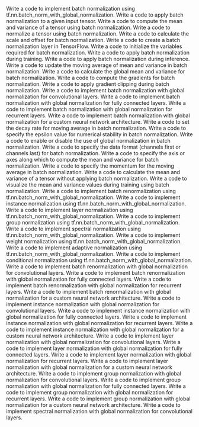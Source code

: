 Write a code to implement batch normalization using tf.nn.batch_norm_with_global_normalization.
Write a code to apply batch normalization to a given input tensor.
Write a code to compute the mean and variance of a tensor using batch normalization.
Write a code to normalize a tensor using batch normalization.
Write a code to calculate the scale and offset for batch normalization.
Write a code to create a batch normalization layer in TensorFlow.
Write a code to initialize the variables required for batch normalization.
Write a code to apply batch normalization during training.
Write a code to apply batch normalization during inference.
Write a code to update the moving average of mean and variance in batch normalization.
Write a code to calculate the global mean and variance for batch normalization.
Write a code to compute the gradients for batch normalization.
Write a code to apply gradient clipping during batch normalization.
Write a code to implement batch normalization with global normalization for convolutional layers.
Write a code to implement batch normalization with global normalization for fully connected layers.
Write a code to implement batch normalization with global normalization for recurrent layers.
Write a code to implement batch normalization with global normalization for a custom neural network architecture.
Write a code to set the decay rate for moving average in batch normalization.
Write a code to specify the epsilon value for numerical stability in batch normalization.
Write a code to enable or disable the use of global normalization in batch normalization.
Write a code to specify the data format (channels first or channels last) for batch normalization.
Write a code to specify the axis or axes along which to compute the mean and variance for batch normalization.
Write a code to specify the momentum for the moving average in batch normalization.
Write a code to calculate the mean and variance of a tensor without applying batch normalization.
Write a code to visualize the mean and variance values during training using batch normalization.
Write a code to implement batch renormalization using tf.nn.batch_norm_with_global_normalization.
Write a code to implement instance normalization using tf.nn.batch_norm_with_global_normalization.
Write a code to implement layer normalization using tf.nn.batch_norm_with_global_normalization.
Write a code to implement group normalization using tf.nn.batch_norm_with_global_normalization.
Write a code to implement spectral normalization using tf.nn.batch_norm_with_global_normalization.
Write a code to implement weight normalization using tf.nn.batch_norm_with_global_normalization.
Write a code to implement adaptive normalization using tf.nn.batch_norm_with_global_normalization.
Write a code to implement conditional normalization using tf.nn.batch_norm_with_global_normalization.
Write a code to implement batch renormalization with global normalization for convolutional layers.
Write a code to implement batch renormalization with global normalization for fully connected layers.
Write a code to implement batch renormalization with global normalization for recurrent layers.
Write a code to implement batch renormalization with global normalization for a custom neural network architecture.
Write a code to implement instance normalization with global normalization for convolutional layers.
Write a code to implement instance normalization with global normalization for fully connected layers.
Write a code to implement instance normalization with global normalization for recurrent layers.
Write a code to implement instance normalization with global normalization for a custom neural network architecture.
Write a code to implement layer normalization with global normalization for convolutional layers.
Write a code to implement layer normalization with global normalization for fully connected layers.
Write a code to implement layer normalization with global normalization for recurrent layers.
Write a code to implement layer normalization with global normalization for a custom neural network architecture.
Write a code to implement group normalization with global normalization for convolutional layers.
Write a code to implement group normalization with global normalization for fully connected layers.
Write a code to implement group normalization with global normalization for recurrent layers.
Write a code to implement group normalization with global normalization for a custom neural network architecture.
Write a code to implement spectral normalization with global normalization for convolutional layers.